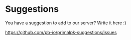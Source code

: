 # Suggestions
You have a suggestion to add to our server? Write it here :)


https://github.com/pb-io/primalpk-suggestions/issues
